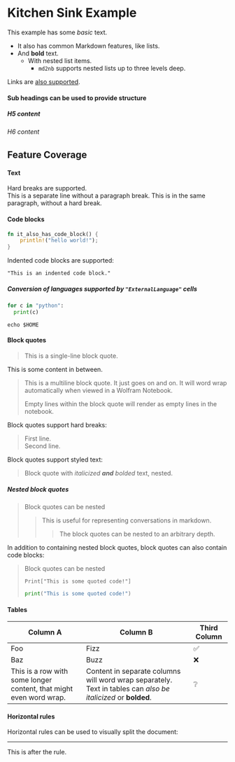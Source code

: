 # Kitchen Sink Example

This example has some *basic* text.

* It also has common Markdown features, like lists.
* And **bold** text.
  - With nested list items.
    * `md2nb` supports nested lists up to three levels deep.

Links are [also supported](https://example.org).

#### Sub headings can be used to provide structure

##### H5 content

###### H6 content

## Feature Coverage

#### Text

Hard breaks are supported. \
This is a separate line without a paragraph break.
This is in the same paragraph, without a hard break.

#### Code blocks

```rust
fn it_also_has_code_block() {
    println!("hello world!");
}
```

Indented code blocks are supported:

    "This is an indented code block."

##### Conversion of languages supported by `"ExternalLanguage"` cells

```python
for c in "python":
  print(c)
```

```shell
echo $HOME
```

#### Block quotes

> This is a single-line block quote.

This is some content in between.

> This is a multiline block quote.
> It just goes on and on. It will word wrap automatically when viewed in a Wolfram
> Notebook.
>
> Empty lines within the block quote will render as empty lines in the notebook.

Block quotes support hard breaks:

> First line. \
> Second line.

Block quotes support styled text:

> Block quote with *italicized **and** bolded* text, nested.

##### Nested block quotes

> Block quotes can be nested
>
> > This is useful for representing conversations in markdown.
> >
> > > The block quotes can be nested to an arbitrary depth.

In addition to containing nested block quotes, block quotes can also contain code blocks:

> Block quotes can be nested
>
> ```wolfram
> Print["This is some quoted code!"]
> ```
>
> ```python
> print("This is some quoted code!")
> ```

#### Tables

| Column A | Column B | Third Column |
|----------|----------|--------------|
| Foo      | Fizz     | ✅           |
| Baz      | Buzz     | ❌           |
| This is a row with some longer content, that might even word wrap. | Content in separate columns will word wrap separately. Text in tables can *also be italicized* or **bolded**. | ❔ |

#### Horizontal rules

Horizontal rules can be used to visually split the document:

***

This is after the rule.

